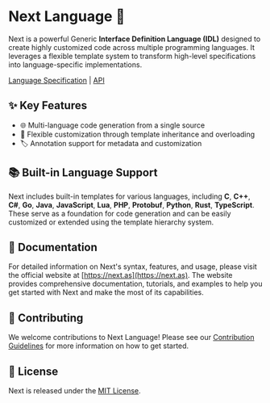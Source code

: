 # Next Language 🚀

Next is a powerful Generic **Interface Definition Language (IDL)** designed to create highly customized code across multiple programming languages. It leverages a flexible template system to transform high-level specifications into language-specific implementations.

[Language Specification](./website/docs/language_spec.md) | [API](./website/docs/api.md)

## ✨ Key Features

- 🌐 Multi-language code generation from a single source
- 🧩 Flexible customization through template inheritance and overloading
- 🏷️ Annotation support for metadata and customization

## 📚 Built-in Language Support

Next includes built-in templates for various languages, including **C**, **C++**, **C#**, **Go**, **Java**, **JavaScript**, **Lua**, **PHP**, **Protobuf**, **Python**, **Rust**, **TypeScript**. These serve as a foundation for code generation and can be easily customized or extended using the template hierarchy system.

## 📖 Documentation

For detailed information on Next's syntax, features, and usage, please visit the official website at [https://next.as](https://next.as). The website provides comprehensive documentation, tutorials, and examples to help you get started with Next and make the most of its capabilities.

## 🤝 Contributing

We welcome contributions to Next Language! Please see our [Contribution Guidelines](CONTRIBUTING.md) for more information on how to get started.

## 📄 License

Next is released under the [MIT License](LICENSE).

